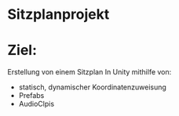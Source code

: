 # Sitzplanprojekt
##
# Ziel:
Erstellung von einem Sitzplan In Unity mithilfe von:
- statisch, dynamischer Koordinatenzuweisung
- Prefabs
- AudioClpis
